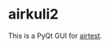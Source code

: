 airkuli2
========

This is a PyQt GUI for [airtest](http://git.mt.nie.netease.com/hzsunshx/airtest).
